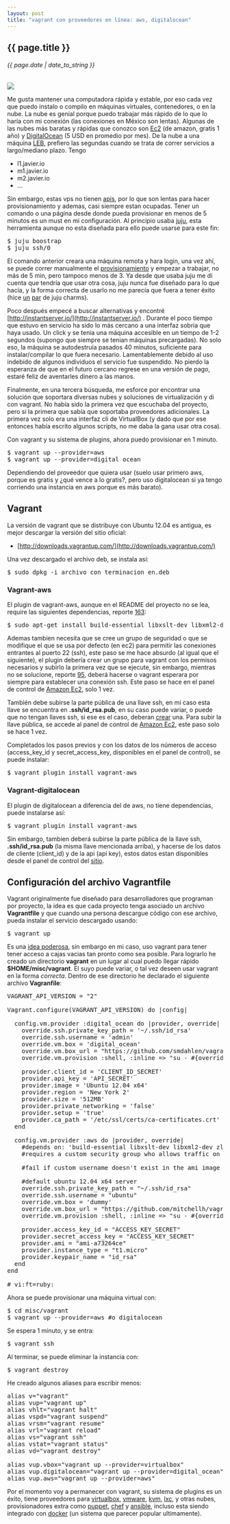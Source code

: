 ```yaml
---
layout: post
title: "vagrant con proveedores en línea: aws, digitalocean"
---
```


## {{ page.title }}
###### {{ page.date | date_to_string }}

**[![](/assets/img/86.png)](/assets/img/86.png)**

Me gusta mantener una computadora rápida y estable, por eso cada vez que puedo instalo o compilo en máquinas virtuales, contenedores, o en la nube. La nube es genial porque puedo trabajar más rápido de lo que lo haría con mi conexión (las conexiones en México son lentas). Algunas de las nubes más baratas y rápidas que conozco son [Ec2](http://aws.amazon.com/ec2/) (de amazon, gratis 1 año) y [DigitalOcean](http://digitalocean.com/) (5 USD en promedio por mes). De la nube a una máquina [LEB](http://lowendbox.com/), prefiero las segundas cuando se trata de correr servicios a largo/mediano plazo. Tengo

- l1.javier.io
- m1.javier.io
- m2.javier.io
- ...

Sin embargo, estas vps no tienen [apis](http://es.wikipedia.org/wiki/Interfaz_de_programaci%C3%B3n_de_aplicaciones), por lo que son lentas para hacer provisionamiento y ademas, casi siempre estan ocupadas. Tener un comando o una página desde donde pueda provisionar en menos de 5 minutos es un must en mi configuración. Al principio usaba [juju](http://juju.ubuntu.com), esta herramienta aunque no esta diseñada para ello puede usarse para este fin:

<pre class="sh_sh">
$ juju boostrap
$ juju ssh/0
</pre>

El comando anterior creara una máquina remota y hara login, una vez ahí, se puede correr manualmente el [provisionamiento](http://javier.io/s) y empezar a trabajar, no más de 5 min, pero tampoco menos de 3. Ya desde que usaba juju me dí cuenta que tendría que usar otra cosa, juju nunca fue diseñado para lo que hacía, y la forma correcta de usarlo no me parecía que fuera a tener éxito (hice [un](https://jujucharms.com/fullscreen/search/precise/wesnoth-1/?text=wesnoth) [par](https://jujucharms.com/fullscreen/search/~chilicuil/precise/assaultcube-2/?text=assaultcube) de juju charms).

Poco después empecé a buscar alternativas y encontré [http://instantserver.io/](http://instantserver.io/) . Durante el poco tiempo que estuvo en servicio ha sido lo más cercano a una interfaz sobria que haya usado. Un click y se tenía una máquina accesible en un tiempo de 1-2 segundos (supongo que siempre se tenian máquinas precargadas). No solo eso, la máquina se autodestruía pasados 40 minutos, suficiente para instalar/compilar lo que fuera necesario. Lamentablemente debido al uso indebido de algunos individuos el servicio fue suspendido. No pierdo la esperanza de que en el futuro cercano regrese en una versión de pago, estaré feliz de aventarles dinero a las manos.

Finalmente, en una tercera búsqueda, me esforce por encontrar una solución que soportara diversas nubes y soluciones de virtualización y di con vagrant. No había sido la primera vez que escuchaba del proyecto, pero sí la primera que sabía que soportaba proveedores adicionales. La primera vez solo era una interfaz cli de VirtualBox (y dado que por ese entonces había escrito algunos scripts, no me daba la gana usar otra cosa).

Con vagrant y su sistema de plugins, ahora puedo provisionar en 1 minuto.

<pre class="sh_sh">
$ vagrant up --provider=aws
$ vagrant up --provider=digital_ocean
</pre>

Dependiendo del proveedor que quiera usar (suelo usar primero aws, porque es gratis y ¿qué vence a lo gratis?, pero uso digitalocean si ya tengo corriendo una instancia en aws porque es más barato).

## Vagrant

La versión de vagrant que se distribuye con Ubuntu 12.04 es antigua, es mejor descargar la versión del sitio oficial:

- [http://downloads.vagrantup.com/](http://downloads.vagrantup.com/)

Una vez descargado el archivo deb, se instala así:

<pre class="sh_sh">
$ sudo dpkg -i archivo_con_terminacion_en.deb
</pre>

### Vagrant-aws

El plugin de vagrant-aws, aunque en el README del proyecto no se lea, require las siguientes dependencias, reporte [163](https://github.com/mitchellh/vagrant-aws/issues/163):

<pre class="sh_sh">
$ sudo apt-get install build-essential libxslt-dev libxml2-dev zlib1g-dev
</pre>

Ademas tambien necesita que se cree un grupo de seguridad o que se modifique el que se usa por defecto (en ec2) para permitir las conexiones entrantes al puerto 22 (ssh), este paso se me hace absurdo (al igual que el siguiente), el plugin debería crear un grupo para vagrant con los permisos necesarios y subirlo la primera vez que se ejecute, sin embargo, mientras no se solucione, reporte [95](https://github.com/mitchellh/vagrant-aws/issues/95), deberá hacerse o vagrant esperara por siempre para establecer una conexión ssh. Este paso se hace en el panel de control de [Amazon Ec2](http://aws.amazon.com/ec2/), solo 1 vez.

También debe subirse la parte pública de una llave ssh, en mi caso esta llave se encuentra en **.ssh/id_rsa.pub**, en su caso puede variar, o puede que no tengan llaves ssh, si ese es el caso, deberan [crear](http://git-scm.com/book/es/Git-en-un-servidor-Generando-tu-clave-p%C3%BAblica-SSH) una. Para subir la llave pública, se accede al panel de control de [Amazon Ec2](http://aws.amazon.com/ec2/), este paso solo se hace 1 vez.

Completados los pasos previos y con los datos de los números de acceso (access_key_id y secret_access_key, disponibles en el panel de control), se puede instalar:

<pre class="sh_sh">
$ vagrant plugin install vagrant-aws
</pre>

### Vagrant-digitalocean

El plugin de digitalocean a diferencia del de aws, no tiene dependencias, puede instalarse así:

<pre class="sh_sh">
$ vagrant plugin install vagrant-aws
</pre>

Sin embargo, tambien deberá subirse la parte pública de la llave ssh, **.ssh/id_rsa.pub** (la misma llave mencionada arriba), y hacerse de los datos de cliente (client_id) y de la api (api key), estos datos estan disponibles desde el panel de control del [sitio](http://digitalocean.com/).

## Configuración del archivo Vagrantfile

Vagrant originalmente fue diseñado para desarrolladores que programan por proyecto, la idea es que cada proyecto tenga asociado un archivo **Vagrantfile** y que cuando una persona descargue código con ese archivo, pueda instalar el servicio descargado usando:

<pre class="sh_sh">
$ vagrant up
</pre>

Es una [idea poderosa](http://mitchellh.com/the-tao-of-vagrant), sin embargo en mi caso, uso vagrant para tener tener acceso a cajas vacias tan pronto como sea posible. Para lograrlo he creado un directorio **vagrant** en un lugar al cual puedo llegar rápido **$HOME/misc/vagrant**. El suyo puede variar, o tal vez deseen usar vagrant en la forma *correcta*. Dentro de ese directorio he declarado el siguiente archivo **Vagranfile**:

<pre>
VAGRANT_API_VERSION = "2"

Vagrant.configure(VAGRANT_API_VERSION) do |config|

  config.vm.provider :digital_ocean do |provider, override|
    override.ssh.private_key_path = '~/.ssh/id_rsa'
    override.ssh.username = 'admin'
    override.vm.box = 'digital_ocean'
    override.vm.box_url = "https://github.com/smdahlen/vagrant-digitalocean/raw/master/box/digital_ocean.box"
    override.vm.provision :shell, :inline =&gt; "su - #{override.ssh.username} -c \"bash &lt;(wget -qO- javier.io/s)\""

    provider.client_id = 'CLIENT_ID_SECRET'
    provider.api_key = 'API_SECRET'
    provider.image = 'Ubuntu 12.04 x64'
    provider.region = 'New York 2'
    provider.size = '512MB'
    provider.private_networking = 'false'
    provider.setup = 'true'
    provider.ca_path = '/etc/ssl/certs/ca-certificates.crt'
  end

  config.vm.provider :aws do |provider, override|
    #depends on: 'build-essential libxslt-dev libxml2-dev zlib1g-dev' on ubuntu
    #requires a custom security group who allows traffic on port 22

    #fail if custom username doesn't exist in the ami image

    #default ubuntu 12.04 x64 server
    override.ssh.private_key_path = "~/.ssh/id_rsa"
    override.ssh.username = "ubuntu"
    override.vm.box = 'dummy'
    override.vm.box_url = "https://github.com/mitchellh/vagrant-aws/raw/master/dummy.box"
    override.vm.provision :shell, :inline =&gt; "su - #{override.ssh.username} -c \"bash &lt;(wget -qO- javier.io/s)\""

    provider.access_key_id = "ACCESS_KEY_SECRET"
    provider.secret_access_key = "ACCESS_KEY_SECRET"
    provider.ami = "ami-a73264ce"
    provider.instance_type = "t1.micro"
    provider.keypair_name = "id_rsa"
  end
end

# vi:ft=ruby:
</pre>

Ahora se puede provisionar una máquina virtual con:

<pre class="sh_sh">
$ cd misc/vagrant
$ vagrant up --provider=aws #o digitalocean
</pre>

Se espera 1 minuto, y se entra:

<pre class="sh_sh">
$ vagrant ssh
</pre>

Al terminar, se puede eliminar la instancia con:

<pre class="sh_sh">
$ vagrant destroy
</pre>

He creado algunos aliases para escribir menos:

<pre>
alias v="vagrant"
alias vup="vagrant up"
alias vhlt="vagrant halt"
alias vspd="vagrant suspend"
alias vrsm="vagrant resume"
alias vrl="vagrant reload"
alias vs="vagrant ssh"
alias vstat="vagrant status"
alias vd="vagrant destroy"

alias vup.vbox="vagrant up --provider=virtualbox"
alias vup.digitalocean="vagrant up --provider=digital_ocean"
alias vup.aws="vagrant up --provider=aws"
</pre>

Por el momento voy a permanecer con vagrant, su sistema de plugins es un éxito, tiene proveedores para [virtualbox](https://www.virtualbox.org/), [vmware](http://www.vmware.com), [kvm](http://www.linux-kvm.org/page/Main_Page), [lxc](http://linuxcontainers.org/), y otras nubes, provisionadores extra como [puppet](http://puppetlabs.com/), [chef](http://www.opscode.com/) y [ansible](http://www.ansibleworks.com/), incluso esta siendo integrado con [docker](http://www.docker.com/) (un sistema que parecer popular ultimamente).
